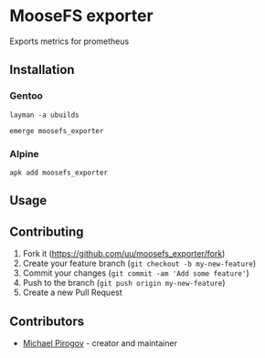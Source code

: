 # MooseFS exporter

Exports metrics for prometheus

## Installation

### Gentoo

`layman -a ubuilds`

`emerge moosefs_exporter`

### Alpine

`apk add moosefs_exporter`

## Usage

## Contributing

1. Fork it (<https://github.com/uu/moosefs_exporter/fork>)
2. Create your feature branch (`git checkout -b my-new-feature`)
3. Commit your changes (`git commit -am 'Add some feature'`)
4. Push to the branch (`git push origin my-new-feature`)
5. Create a new Pull Request

## Contributors

- [Michael Pirogov](https://github.com/uu) - creator and maintainer
